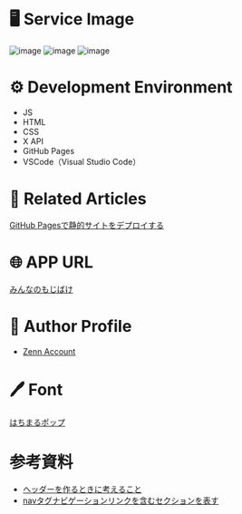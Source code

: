 # 🖥 Service Image
![image](https://github.com/user-attachments/assets/24b14df7-a756-462c-81b8-ad7a598b7600)
![image](https://github.com/user-attachments/assets/3ce89c49-a610-4fde-98a6-a6ade7998e8e)
![image](https://github.com/user-attachments/assets/507221d1-2022-4ff8-a65d-2bb477c78814)




# ⚙️ Development Environment
- JS
- HTML
- CSS
- X API
- GitHub Pages
- VSCode（Visual Studio Code）


# 📗 Related Articles
 [GitHub Pagesで静的サイトをデプロイする](https://zenn.dev/comsize_press/articles/42f8f9f978a6ef)


# 🌐 APP URL
 [みんなのもじばけ](https://minna-no-mojibake.com/)
 

# 👷 Author Profile
- [Zenn Account](https://zenn.dev/)

# 🖊 Font
[はちまるポップ](https://sankoufont.com/japanese-font/hachimarupop/)

# 参考資料
- [ヘッダーを作るときに考えること](https://qiita.com/m_shinada/items/bd3544e5bb77100a141b)
- [navタグナビゲーションリンクを含むセクションを表す](https://catnose.me/learning/html/nav)
